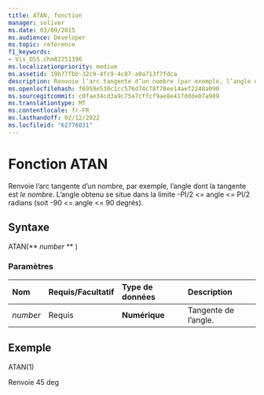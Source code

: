 ```yaml
---
title: ATAN, fonction
manager: soliver
ms.date: 03/09/2015
ms.audience: Developer
ms.topic: reference
f1_keywords:
- Vis_DSS.chm82251396
ms.localizationpriority: medium
ms.assetid: 19b77fbb-32c9-4fc9-4c07-a0a713f7fdca
description: Renvoie l’arc tangente d’un nombre (par exemple, l’angle dont la tangente a la valeur number). L’angle obtenu se situe dans la limite -PI/2 <= angle <= PI/2 radians (soit -90 <= angle <= 90 degrés).
ms.openlocfilehash: f6959e530c1cc576d74c78f78ee14aef2248a090
ms.sourcegitcommit: c0fae34cd3a9c75a7cffcf9ae8e417ddde07a989
ms.translationtype: MT
ms.contentlocale: fr-FR
ms.lasthandoff: 02/12/2022
ms.locfileid: "62776031"
---
```

# <a name="atan-function"></a>Fonction ATAN

Renvoie l’arc tangente d’un nombre, par exemple, l’angle dont la tangente est  _le nombre_. L’angle obtenu se situe dans la limite -PI/2 <= angle <= PI/2 radians (soit -90 <= angle <= 90 degrés). 
  
## <a name="syntax"></a>Syntaxe

ATAN(** *number* ** ) 
  
### <a name="parameters"></a>Paramètres

|**Nom**|**Requis/Facultatif**|**Type de données**|**Description**|
|:-----|:-----|:-----|:-----|
| _number_ <br/> |Requis  <br/> |**Numérique** <br/> |Tangente de l’angle. |
   
## <a name="example"></a>Exemple

ATAN(1) 
  
Renvoie 45 deg 
  

